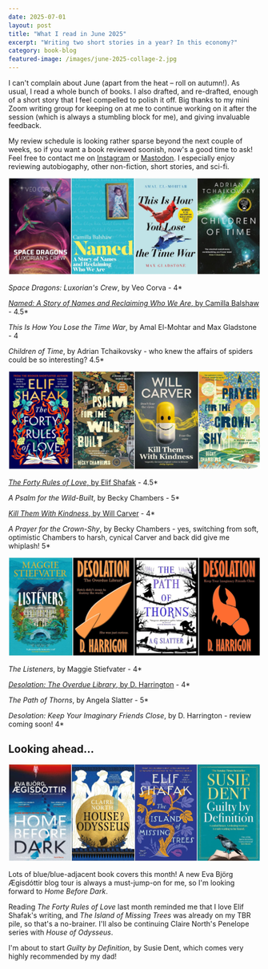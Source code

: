 ```yaml
---
date: 2025-07-01
layout: post
title: "What I read in June 2025"
excerpt: "Writing two short stories in a year? In this economy?"
category: book-blog
featured-image: /images/june-2025-collage-2.jpg
---
```


I can't complain about June (apart from the heat &ndash; roll on autumn!). As usual, I read a whole bunch of books. I also drafted, and re-drafted, enough of a short story that I feel compelled to polish it off. Big thanks to my mini Zoom writing group for keeping on at me to continue working on it after the session (which is always a stumbling block for me), and giving invaluable feedback.

My review schedule is looking rather sparse beyond the next couple of weeks, so if you want a book reviewed soonish, now's a good time to ask! Feel free to contact me on [Instagram](https://instagram.com/alicemcalicepants/) or [Mastodon](https://ohai.social/@alicemcalicepants/). I especially enjoy reviewing autobiogaphy, other non-fiction, short stories, and sci-fi.

![Space Dragons: Luxorian's Crew, Named, This Is How You Lose the Time War, Children of Time](/images/june-2025-collage-1.jpg)

<cite>Space Dragons: Luxorian's Crew</cite>, by Veo Corva - 4*

[<cite>Named: A Story of Names and Reclaiming Who We Are</cite>, by Camilla Balshaw](/blog-tour-named/) - 4.5*

<cite>This Is How You Lose the Time War</cite>, by Amal El-Mohtar and Max Gladstone - 4

<cite>Children of Time</cite>, by Adrian Tchaikovsky - who knew the affairs of spiders could be so interesting? 4.5* 

![The Forty Rules of Love, A Psalm for the Wild-Built, Kill Them With Kindness, A Prayer for the Crown-Shy](/images/june-2025-collage-2.jpg)

[<cite>The Forty Rules of Love</cite>, by Elif Shafak](/blog-tour-the-forty-rules-of-love/) - 4.5*

<cite>A Psalm for the Wild-Built</cite>, by Becky Chambers - 5*

[<cite>Kill Them With Kindness</cite>, by Will Carver](/blog-tour-kill-them-with-kindness/) - 4*

<cite>A Prayer for the Crown-Shy</cite>, by Becky Chambers - yes, switching from soft, optimistic Chambers to harsh, cynical Carver and back did give me whiplash! 5*

![The Listeners, Desolation: The Overdue Library, The Path of Thorns, Desolation: Keep Your Imaginary Friends Close](/images/june-2025-collage-3.jpg)

<cite>The Listeners</cite>, by Maggie Stiefvater - 4*

[<cite>Desolation: The Overdue Library</cite>, by D. Harrington](/blog-tour-desolation-the-overdue-library/) - 4*

<cite>The Path of Thorns</cite>, by Angela Slatter - 5*

<cite>Desolation: Keep Your Imaginary Friends Close</cite>, by D. Harrington - review coming soon! 4*

## Looking ahead...

![Home Before Dark, House of Odysseus, The Island of Missing Trees, Guilty By Definition](/images/june-2025-collage-4.jpg)

Lots of blue/blue-adjacent book covers this month! A new Eva Björg Ægisdóttir blog tour is always a must-jump-on for me, so I'm looking forward to <cite>Home Before Dark</cite>.

Reading <cite>The Forty Rules of Love</cite> last month reminded me that I love Elif Shafak's writing, and <cite>The Island of Missing Trees</cite> was already on my TBR pile, so that's a no-brainer. I'll also be continuing Claire North's Penelope series with <cite>House of Odysseus</cite>.

I'm about to start <cite>Guilty by Definition</cite>, by Susie Dent, which comes very highly recommended by my dad!